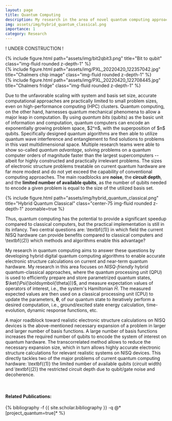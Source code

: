 ```yaml
---
layout: page
title: Quantum Computing 
description: My research in the area of novel quantum computing approaches to solve the electronic structure problem
img: assets/img/hybrid_quantum_classical.png
importance: 1
category: Research
---
```


! UNDER CONSTRUCTION ! <br>

<div class="row">
    <div class="col-sm mt-3 mt-md-0">
        {% include figure.html path="assets/img/bit2qbit3.png" title="Bit to qubit" class="img-fluid rounded z-depth-1" %}
    </div>
    <div class="col-sm mt-3 mt-md-0">
        {% include figure.html path="assets/img/PXL_20220420_122357042.jpg" title="Chalmers chip image" class="img-fluid rounded z-depth-1" %}
    </div>
    <div class="col-sm mt-3 mt-md-0">
        {% include figure.html path="assets/img/PXL_20220420_122708445.jpg" title="Chalmers fridge" class="img-fluid rounded z-depth-1" %}
    </div>
</div>

<p>
Due to the unfavorable scaling with system and basis set size, accurate computational approaches are practically limited to small problem sizes, even on high-performance computing (HPC) clusters.
Quantum computing, on the other hand, harnesses quantum mechanical phenomena to allow a major leap in computation.
By using <i>quantum bits</i> (qubits) as the basic unit of information and computation, quantum computers can 
encode an exponentially growing problem space, $2^n$, with the superposition of $n$ qubits.
Specifically designed quantum algorithms are then able to utilize quantum wave interference and entanglement
to find solutions to  problems in this vast multidimensional space.
Multiple research teams were able to show so-called 
<i>quantum advantage</i>, solving problems on a quantum computer orders of magnitude
faster than the largest supercomputers -- albeit for highly constructed and practically irrelevant problems. 
The sizes of electronic structure problems treatable on current quantum hardware
are far more modest and do not yet exceed the capability of conventional computing approaches.
The main roadblocks are <b>noise</b>, the <b>circuit depth</b>, and the <b>limited number of available qubits</b>,
as the number of qubits needed to encode a given problem is equal to the size of the utilized basis set.
</p>

{% include figure.html path="assets/img/hybrid_quantum_classical.png" title="Hybrid Quantum Classical" class="center-75 img-fluid rounded z-depth-1" zoomable=true %}

<p>
Thus, quantum computing has the potential to provide a significant speedup compared to classical computers, but the practical implementation is still in its infancy. Two central questions are: \textbf{(1)} in which field the current NISQ hardware can provide benefits compared to classical computers and \textbf{(2)} which methods and algorithms enable this advantage? <br>

My research in quantum computing aims to answer these questions by developing hybrid digital quantum computing algorithms to enable accurate electronic structure calculations on current and near-term quantum hardware.
My research in this area focuses on <i>NISQ-friendly</i> hybrid quantum-classical approaches, where the quantum processing unit (QPU) is used to 
efficiently prepare and store parametrized quantum states, $\ket{\Psi(\boldsymbol{\theta})}$,  and measure expectation values of operators of interest, i.e., the system's Hamiltonian $\hat H$.
The measured expected values are then used on a classical processing unit (CPU) to update the 
parameters, $\boldsymbol{\theta}$, of our quantum state to iteratively perform a desired computation, i.e., ground/excited state energy calculation, time-evolution, dynamic response functions, etc. <br>

A major roadblock toward realistic electronic structure calculations on NISQ devices 
is the above-mentioned necessary expansion of a problem in larger and larger number of basis functions. A large number of basis functions increases the required number of qubits to encode the system of interest on quantum hardware.
The transcorrelated method allows to reduce the necessary expansion size, which in turn allows highly accurate electronic structure calculations for relevant realistic systems on NISQ devices. 
This directly tackles two of the major problems of current quantum computing hardware: 
\textbf{(1)} the limited number of available qubits (circuit width) and \textbf{(2)} the 
restricted circuit depth due to qubit/gate noise and decoherence.

</p>

<br>
<h4>Related Publications: </h4>

<div class="publications">
    {% bibliography -f {{ site.scholar.bibliography }} -q @*[project_quantum=true]* %}
</div>
